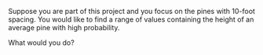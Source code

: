Suppose you are part of this project and you focus on the pines with 10-foot spacing. You would like to find a range of values containing the height of an average pine with high probability. 

What would you do?
